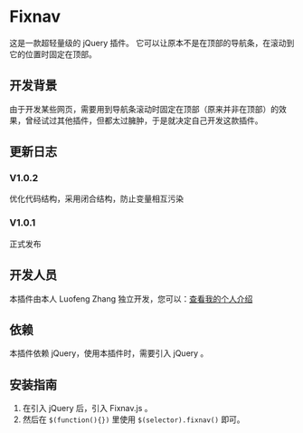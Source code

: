 ﻿# Fixnav

这是一款超轻量级的 jQuery 插件。 它可以让原本不是在顶部的导航条，在滚动到它的位置时固定在顶部。

## 开发背景

由于开发某些网页，需要用到导航条滚动时固定在顶部（原来并非在顶部）的效果，曾经试过其他插件，但都太过臃肿，于是就决定自己开发这款插件。

## 更新日志

### V1.0.2
优化代码结构，采用闭合结构，防止变量相互污染

### V1.0.1
正式发布

## 开发人员

本插件由本人 Luofeng Zhang 独立开发，您可以：[查看我的个人介绍](http://zhchina.top)

## 依赖

本插件依赖 jQuery，使用本插件时，需要引入 jQuery 。

## 安装指南

1. 在引入 jQuery 后，引入 Fixnav.js 。 
2. 然后在 `$(function(){})` 里使用 `$(selector).fixnav()` 即可。
